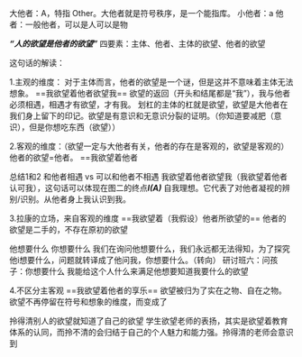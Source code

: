 大他者：A，特指 Other。大他者就是符号秩序，是一个能指库。
小他者：a
他者：一般他者，可以是人可以是物

***“人的欲望是他者的欲望”***
四要素：主体、他者、主体的欲望、他者的欲望

这句话的解读：

1.主观的维度：
对于主体而言，他者的欲望是一个谜，但是这并不意味着主体无法想象。
==我欲望着他者欲望我==
欲望的返回（开头和结尾都是“我”），我与他者必须相遇，相遇才有欲望，才有我。
划杠的主体的杠就是欲望，欲望是大他者在我们身上留下的印记。欲望是有意识和无意识分裂的证明。（你知道要减肥（意识），但是你想吃东西（欲望））

2.客观的维度：（欲望一定与大他者有关，他者的存在是客观的，欲望是客观的）
他者的欲望=他者。
==我欲望着他者

总结1和2
和他者相遇 vs 可以和他者不相遇
我欲望着他者欲望我（我欲望着他者认可我），这句话可以体现在图二的终点***I(A)*** 自我理想。它代表了对他者凝视的辨别/识别。从他者身上我认识到我。

3.拉康的立场，来自客观的维度
==我欲望着（我假设）他者所欲望的==
他者的欲望是二手的，不存在原初的欲望

他想要什么
你想要什么
我们在询问他想要什么，我们永远都无法得知，为了探究他i想要什么，问题就转译成了他问我，你想要什么。（转向）
研讨班六：问孩子：你想要什么 我能给这个人什么来满足他想要知道我要什么的欲望


4.不区分主客观
==我欲望着他者的享乐==
欲望被归为了实在之物、自在之物。
欲望不再停留在符号和想象的维度，而变成了

拎得清别人的欲望就知道了自己的欲望
学生欲望老师的表扬，其实是欲望着教育体系的认同，而拎不清的会归结于自己的个人魅力和能力强。拎得清的老师会意识到
































